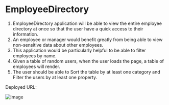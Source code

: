 # EmployeeDirectory

1. EmployeeDirectory application will be able to view the entire employee directory at once so that the user have a quick access to their information.
2. An employee or manager would benefit greatly from being able to view non-sensitive data about other employees.
3. This application would be particularly helpful to be able to filter employees by name.
4. Given a table of random users, when the user loads the page, a table of employees will render.
5. The user should be able to Sort the table by at least one category and Filter the users by at least one property.

Deployed URL:

![image](https://user-images.githubusercontent.com/66193098/99030071-f8eaf780-2528-11eb-8ca0-1d8b51401d37.png)
